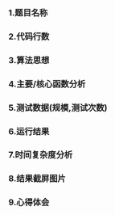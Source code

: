 ### 1.题目名称

### 2.代码行数

### 3.算法思想

### 4.主要/核心函数分析

### 5.测试数据(规模,测试次数)

### 6.运行结果

### 7.时间复杂度分析

### 8.结果截屏图片

### 9.心得体会

